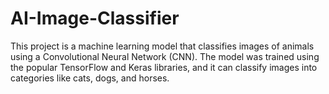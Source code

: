 # AI-Image-Classifier
This project is a machine learning model that classifies images of animals using a Convolutional Neural Network (CNN). The model was trained using the popular TensorFlow and Keras libraries, and it can classify images into categories like cats, dogs, and horses.

